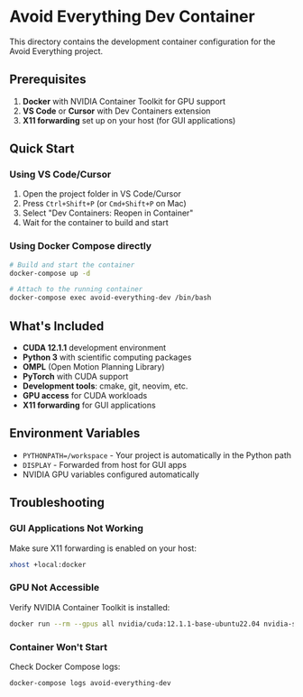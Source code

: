 # Avoid Everything Dev Container

This directory contains the development container configuration for the Avoid Everything project.

## Prerequisites

1. **Docker** with NVIDIA Container Toolkit for GPU support
2. **VS Code** or **Cursor** with Dev Containers extension
3. **X11 forwarding** set up on your host (for GUI applications)

## Quick Start

### Using VS Code/Cursor
1. Open the project folder in VS Code/Cursor
2. Press `Ctrl+Shift+P` (or `Cmd+Shift+P` on Mac)
3. Select "Dev Containers: Reopen in Container"
4. Wait for the container to build and start

### Using Docker Compose directly
```bash
# Build and start the container
docker-compose up -d

# Attach to the running container
docker-compose exec avoid-everything-dev /bin/bash
```

## What's Included

- **CUDA 12.1.1** development environment
- **Python 3** with scientific computing packages
- **OMPL** (Open Motion Planning Library)
- **PyTorch** with CUDA support
- **Development tools**: cmake, git, neovim, etc.
- **GPU access** for CUDA workloads
- **X11 forwarding** for GUI applications

## Environment Variables

- `PYTHONPATH=/workspace` - Your project is automatically in the Python path
- `DISPLAY` - Forwarded from host for GUI apps
- NVIDIA GPU variables configured automatically

## Troubleshooting

### GUI Applications Not Working
Make sure X11 forwarding is enabled on your host:
```bash
xhost +local:docker
```

### GPU Not Accessible
Verify NVIDIA Container Toolkit is installed:
```bash
docker run --rm --gpus all nvidia/cuda:12.1.1-base-ubuntu22.04 nvidia-smi
```

### Container Won't Start
Check Docker Compose logs:
```bash
docker-compose logs avoid-everything-dev
``` 